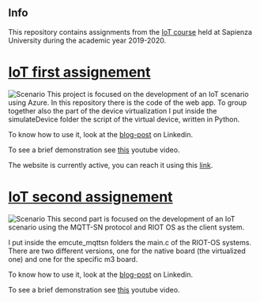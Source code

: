 ## Info
This repository contains assignments from the [IoT course](http://ichatz.me/Site/InternetOfThings2020) held at Sapienza University during the academic year 2019-2020.

# [IoT first assignement](http://ichatz.me/Site/InternetOfThings2020-Assignment1)
![Scenario](https://i.imgur.com/uK8sw4W.jpg)
This project is focused on the development of an IoT scenario using Azure.
In this repository there is the code of the web app.
To group together also the part of the device virtualization I put inside the simulateDevice folder the script of the virtual device, written in Python.

To know how to use it, look at the [blog-post](https://www.linkedin.com/pulse/hands-on-guide-data-visualization-virtualized-iot-devices-sigillo/) on Linkedin.

To see a brief demonstration see [this](https://youtu.be/eh-pfFC6mXE) youtube video.

The website is currently active, you can reach it using this [link](https://testiotwebapp2020.azurewebsites.net/).

# [IoT second assignement](http://ichatz.me/Site/InternetOfThings2020-Assignment2)
![Scenario](https://i.imgur.com/R8YZk42.jpg)
This second part is focused on the development of an IoT scenario using the MQTT-SN protocol and RIOT OS as the client system.

I put inside the emcute_mqttsn folders the main.c of the RIOT-OS systems.
There are two different versions, one for the native board (the virtualized one) and one for the specific m3 board.
 
To know how to use it, look at the [blog-post](https://www.linkedin.com/pulse/hands-on-guide-data-visualization-virtualized-iot-devices-sigillo/) on Linkedin.

To see a brief demonstration see [this](https://youtu.be/HTMhLlW72PM) youtube video.



